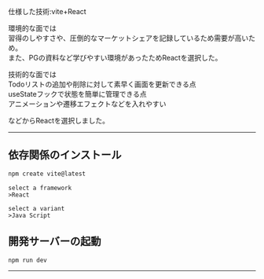 仕様した技術:vite+React  

環境的な面では  
習得のしやすさや、圧倒的なマーケットシェアを記録しているため需要が高いため。  
また、PGの資料など学びやすい環境があったためReactを選択した。  

技術的な面では  
Todoリストの追加や削除に対して素早く画面を更新できる点  
useStateフックで状態を簡単に管理できる点  
アニメーションや遷移エフェクトなどを入れやすい  

などからReactを選択しました。

***
## 依存関係のインストール
```bash
npm create vite@latest
```
```
select a framework
>React

select a variant
>Java Script
```

## 開発サーバーの起動
```bash
npm run dev
```
***


